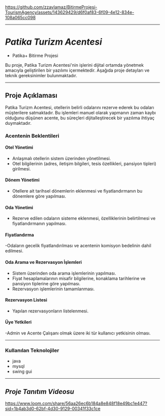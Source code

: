 https://github.com/zzavlamaz/BitirmeProjesi-TourismAgency/assets/143629429/d6f0af83-6f09-4e12-834e-108a065cc098


--------------------------------------------------------------------------------------------------------------------------------------------
# *Patika Turizm Acentesi*<br/>
- Patika+ Bitirme Projesi

Bu proje, Patika Turizm Acentesi'nin işlerini dijital ortamda yönetmek amacıyla geliştirilen bir yazılımı içermektedir. Aşağıda proje detayları ve teknik gereksinimler bulunmaktadır.

--------------------------------------------------------------------------------------------------------------------------------------------
## Proje Açıklaması
Patika Turizm Acentesi, otellerin belirli odalarını rezerve ederek bu odaları müşterilere satmaktadır. Bu işlemleri manuel olarak yapmanın zaman kaybı olduğunu düşünen acente, bu süreçleri dijitalleştirecek bir yazılıma ihtiyaç duymaktadır.

### Acentenin Beklentileri
#### Otel Yönetimi
- Anlaşmalı otellerin sistem üzerinden yönetilmesi.
- Otel bilgilerinin (adres, iletişim bilgileri, tesis özellikleri, pansiyon tipleri) girilmesi.
#### Dönem Yönetimi
- Otellere ait tarihsel dönemlerin eklenmesi ve fiyatlandırmanın bu dönemlere göre yapılması.
#### Oda Yönetimi
- Rezerve edilen odaların sisteme eklenmesi, özelliklerinin belirtilmesi ve fiyatlandırmanın yapılması.
#### Fiyatlandırma
-Odaların gecelik fiyatlandırılması ve acentenin komisyon bedelinin dahil edilmesi.
#### Oda Arama ve Rezervasyon İşlemleri
- Sistem üzerinden oda arama işlemlerinin yapılması.
- Fiyat hesaplamalarının misafir bilgilerine, konaklama tarihlerine ve pansiyon tiplerine göre yapılması.
- Rezervasyon işlemlerinin tamamlanması.
#### Rezervasyon Listesi
- Yapılan rezervasyonların listelenmesi.
#### Üye Yetkileri
-Admin ve Acente Çalışanı olmak üzere iki tür kullanıcı yetkisinin olması.

--------------------------------------------------------------------------------------------------------------------------------------------
### Kullanılan Teknolojiler
- java
- mysql
- swing gui

--------------------------------------------------------------------------------------------------------------------------------------------
## *Proje Tanıtım Videosu*
https://www.loom.com/share/56aa26ec6b184a8e848f18e49bc1e447?sid=1b4ab3d0-62bf-4d30-9129-00341f33c1ce




















